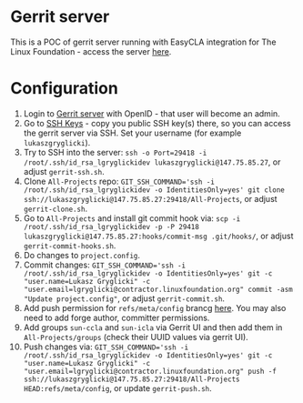 # Gerrit server

This is a POC of gerrit server running with EasyCLA integration for The Linux Foundation - access the server [here](http://147.75.85.27:8080).


# Configuration

1) Login to [Gerrit server](http://147.75.85.27:8080) with OpenID - that user will become an admin.
2) Go to [SSH Keys](http://147.75.85.27:8080/settings/#SSHKeys) - copy you public SSH key(s) there, so you can access the gerrit server via SSH. Set your username (for example `lukaszgryglicki`).
3) Try to SSH into the server: `` ssh -o Port=29418 -i /root/.ssh/id_rsa_lgryglickidev lukaszgryglicki@147.75.85.27 ``, or adjust `gerrit-ssh.sh`.
4) Clone `All-Projects` repo: `` GIT_SSH_COMMAND='ssh -i /root/.ssh/id_rsa_lgryglickidev -o IdentitiesOnly=yes' git clone ssh://lukaszgryglicki@147.75.85.27:29418/All-Projects ``, or adjust `gerrit-clone.sh`.
5) Go to `All-Projects` and install git commit hook via: `` scp -i /root/.ssh/id_rsa_lgryglickidev -p -P 29418 lukaszgryglicki@147.75.85.27:hooks/commit-msg .git/hooks/ ``, or adjust `gerrit-commit-hooks.sh`.
6) Do changes to `project.config`.
7) Commit changes: `` GIT_SSH_COMMAND='ssh -i /root/.ssh/id_rsa_lgryglickidev -o IdentitiesOnly=yes' git -c "user.name=Lukasz Gryglicki" -c "user.email=lgryglicki@contractor.linuxfoundation.org" commit -asm "Update project.config" ``, or adjust `gerrit-commit.sh`.
8) Add push permission for `refs/meta/config` brancg [here](http://147.75.85.27:8080/admin/repos/All-Projects,access). You may also need to add forge author, committer permissions.
9) Add groups `sun-ccla` and `sun-icla` via Gerrit UI and then add them in `All-Projects/groups` (check their UUID values via gerrit UI).
10) Push changes via: `` GIT_SSH_COMMAND='ssh -i /root/.ssh/id_rsa_lgryglickidev -o IdentitiesOnly=yes' git -c "user.name=Lukasz Gryglicki" -c "user.email=lgryglicki@contractor.linuxfoundation.org" push -f ssh://lukaszgryglicki@147.75.85.27:29418/All-Projects HEAD:refs/meta/config ``, or update `gerrit-push.sh`.
